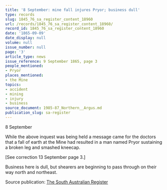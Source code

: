```yaml
---
title: '8 September: mine fall injures Pryor; business dull'
type: records
slug: 1845_76_sa_register_content_18960
url: /records/1845_76_sa_register_content_18960/
record_id: 1845_76_sa_register_content_18960
date: '1865-09-09'
date_display: null
volume: null
issue_number: null
page: '3'
article_type: news
issue_reference: 9 September 1865, page 3
people_mentioned:
- Pryor
places_mentioned:
- the Mine
topics:
- accident
- mining
- injury
- business
source_document: 1985-87_Northern__Argus.md
publication_slug: sa-register
---
```


8 September

While the above inquest was being held a message came for the doctors that a fall of earth at the Mine had resulted in a man named Pryor sustaining a broken leg and smashed kneecap.

[See correction 13 September page 3.]

Business here is dull, but shearers are beginning to pass through on their way north and northeast.

Source publication: [The South Australian Register](/publications/sa-register/)
